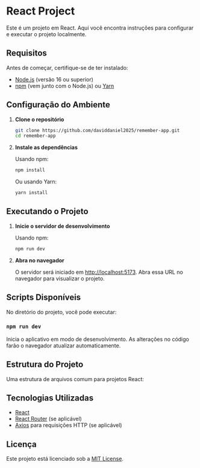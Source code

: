 # React Project

Este é um projeto em React. Aqui você encontra instruções para configurar e executar o projeto localmente.

## Requisitos
Antes de começar, certifique-se de ter instalado:

- [Node.js](https://nodejs.org/) (versão 16 ou superior)
- [npm](https://www.npmjs.com/) (vem junto com o Node.js) ou [Yarn](https://yarnpkg.com/)

## Configuração do Ambiente

1. **Clone o repositório**

   ```bash
   git clone https://github.com/daviddaniel2025/remember-app.git
   cd remember-app
   ```

2. **Instale as dependências**

   Usando npm:
   ```bash
   npm install
   ```

   Ou usando Yarn:
   ```bash
   yarn install
   ```

## Executando o Projeto

1. **Inicie o servidor de desenvolvimento**

   Usando npm:
   ```bash
   npm run dev
   ```

2. **Abra no navegador**

   O servidor será iniciado em [http://localhost:5173](http://localhost:5173). Abra essa URL no navegador para visualizar o projeto.

## Scripts Disponíveis

No diretório do projeto, você pode executar:

### `npm run dev`
Inicia o aplicativo em modo de desenvolvimento. As alterações no código farão o navegador atualizar automaticamente.


## Estrutura do Projeto
Uma estrutura de arquivos comum para projetos React:

## Tecnologias Utilizadas
- [React](https://reactjs.org/)
- [React Router](https://reactrouter.com/) (se aplicável)
- [Axios](https://axios-http.com/) para requisições HTTP (se aplicável)

## Licença
Este projeto está licenciado sob a [MIT License](LICENSE).

